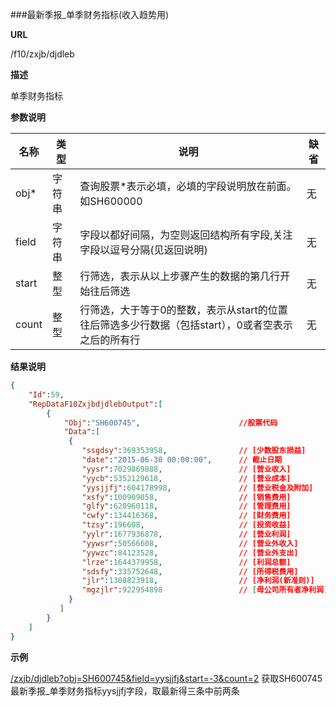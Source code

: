 
###最新季报_单季财务指标(收入趋势用)

**URL**

/f10/zxjb/djdleb

**描述**

单季财务指标

**参数说明**

|名称|类型|说明|缺省|
| -------- | -------- | -------- | -------- |
|obj\*|字符串|查询股票\*表示必填，必填的字段说明放在前面。如SH600000|无|
|field|字符串|字段以都好间隔，为空则返回结构所有字段,关注字段以逗号分隔(见返回说明)|无|
|start|整型|行筛选，表示从以上步骤产生的数据的第几行开始往后筛选|无|
|count|整型|行筛选，大于等于0的整数，表示从start的位置往后筛选多少行数据（包括start），0或者空表示之后的所有行|无|


**结果说明**

```json
{
    "Id":59,
    "RepDataF10ZxjbdjdlebOutput":[
        {
			"Obj":"SH600745",                      //股票代码
			"Data":[
			 {
				"ssgdsy":369353958,                // [少数股东损益] 
				"date":"2015-06-30 00:00:00",      // 截止日期
				"yysr":7029869888,                 // [营业收入] 
				"yycb":5352129618,                 // [营业成本] 
				"yysjjfj":604178998,               // [营业税金及附加]
				"xsfy":100909058,                  // [销售费用]
				"glfy":620960118,                  // [管理费用] 
				"cwfy":134416368,                  // [财务费用]
				"tzsy":196608,                     // [投资收益] 
				"yylr":1677936878,                 // [营业利润]
				"yywsr":50566608,                  // [营业外收入]
				"yywzc":84123528,                  // [营业外支出] 
				"lrze":1644379958,                 // [利润总额]
				"sdsfy":335752648,                 // [所得税费用]
				"jlr":1308823918,                  // [净利润(新准则)]
				"mgzjlr":922954898                 // [母公司所有者净利润] 
			 }
           ]
        }		
    ]
}

```

**示例**

[/zxjb/djdleb?obj=SH600745&field=yysjjfj&start=-3&count=2]($APIHOST$/zxjb/djdleb?obj=SH600745&field=yysjjfj&start=-3&count=2)
获取SH600745最新季报_单季财务指标yysjjfj字段，取最新得三条中前两条
